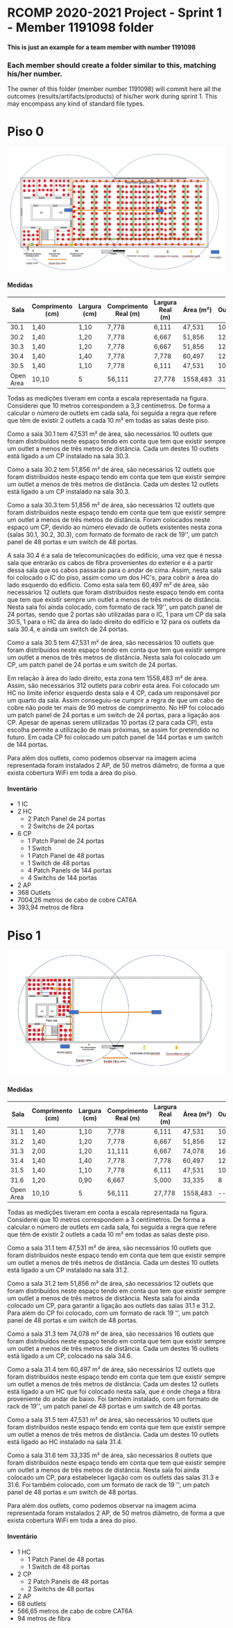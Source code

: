 RCOMP 2020-2021 Project - Sprint 1 - Member 1191098 folder
===========================================

#### This is just an example for a team member with number 1191098 ####
### Each member should create a folder similar to this, matching his/her number. ###
The owner of this folder (member number 1191098) will commit here all the outcomes (results/artifacts/products)		       of his/her work during sprint 1. This may encompass any kind of standard file types.

# Piso 0 #
![Piso0](Piso0.PNG)

#### Medidas ####

| Sala | Comprimento (cm) | Largura (cm) | Comprimento Real (m) | Largura Real (m) | Área (m²) | Outlets |
|----------|----------|----------|---------|---------|---------|----------|
| 30.1 | 1,40 | 1,10 | 7,778 | 6,111 | 47,531 | 10 |
| 30.2 | 1,40 | 1,20 | 7,778 | 6,667 | 51,856 | 12 |
| 30.3 | 1,40 | 1,20 | 7,778 | 6,667 | 51,856 | 12 |
| 30.4 | 1,40 | 1,40 | 7,778 | 7,778 | 60,497 | 12 |
| 30.5 | 1,40 | 1,10 | 7,778 | 6,111 | 47,531 | 10 |
| Open Area | 10,10 | 5 | 56,111 | 27,778 | 1558,483 | 312 |

Todas as medições tiveram em conta a escala representada na figura. Considerei que 10 metros correspondem a 3,3 centímetros. De forma a calcular o número de outlets em cada sala, foi seguida a regra que refere que têm de existir 2 outlets a cada 10 m² em todas as salas deste piso.

Como a sala 30.1 tem 47,531 m² de área, são necessários 10 outlets que foram distribuídos neste espaço tendo em conta que tem que existir sempre um outlet a menos de três metros de distância. 
Cada um destes 10 outlets está ligado a um CP instalado na sala 30.3.

Como a sala 30.2 tem 51,856 m² de área, são necessários 12 outlets que foram distribuídos neste espaço tendo em conta que tem que existir sempre um outlet a menos de três metros de distância.
Cada um destes 12 outlets está ligado a um CP instalado na sala 30.3.

Como a sala 30.3 tem 51,856 m² de área, são necessários 12 outlets que foram distribuídos neste espaço tendo em conta que tem que existir sempre um outlet a menos de três metros de distância.
Foram colocados neste espaço um CP, devido ao número elevado de outlets existentes nesta zona (salas 30.1, 30.2, 30.3), com formato de formato de rack de 19'', um patch panel de 48 portas e um switch de 48 portas.

A sala 30.4 é a sala de telecomunicações do edifício, uma vez que é nessa sala que entrarão os cabos de fibra provenientes do exterior e é a partir dessa sala que os cabos passarão para o andar de cima. Assim, nesta sala foi colocado o IC do piso, assim como um dos HC's, para cobrir a área do lado esquerdo do edifício.
Como esta sala tem 60,497 m² de área, são necessários 12 outlets que foram distribuídos neste espaço tendo em conta que tem que existir sempre um outlet a menos de três metros de distância. 
Nesta sala foi ainda colocado, com formato de rack 19'', um patch panel de 24 portas, sendo que 2 portas são utilizadas para o IC, 1 para um CP da sala 30.5, 1 para o HC da área do lado direito do edifício e 12 para os outlets da sala 30.4, e ainda um switch de 24 portas.

Como a sala 30.5 tem 47,531 m² de área, são necessários 10 outlets que foram distribuídos neste espaço tendo em conta que tem que existir sempre um outlet a menos de três metros de distância.
Nesta sala foi colocado um CP, um patch panel de 24 portas e um switch de 24 portas.

Em relação à área do lado direito, esta zona tem 1558,483 m² de área. Assim, são necessários 312 outlets para cobrir esta área. Foi colocado um HC no limite inferior esquerdo desta sala e 4 CP, cada um responsável por um quarto da sala. Assim conseguiu-se cumprir a regra de que um cabo de cobre não pode ter mais de 90 metros de comprimento. 
No HP foi colocado um patch panel de 24 portas e um switch de 24 portas, para a ligação aos CP. Apesar de apenas serem utilizadas 10 portas (2 para cada CP), esta escolha permite a utilização de mais próximas, se assim for pretendido no futuro. Em cada CP foi colocado um patch panel de 144 portas e um switch de 144 portas. 

Para além dos outlets, como podemos observar na imagem acima representada foram instalados 2 AP, de 50 metros diâmetro, de forma a que exista cobertura WiFi em toda a área do piso.

#### Inventário ####
* 1 IC
* 2 HC
    * 2 Patch Panel de 24 portas
    * 2 Switchs de 24 portas
* 6 CP
    * 1 Patch Panel de 24 portas
    * 1 Switch
    * 1 Patch Panel de 48 portas
    * 1 Switch de 48 portas
    * 4 Patch Panels de 144 portas
    * 4 Switchs de 144 portas
* 2 AP
* 368 Outlets
* 7004,26 metros de cabo de cobre CAT6A
* 393,94 metros de fibra

# Piso 1 #
![Piso1](Piso1.PNG)

#### Medidas ####

| Sala | Comprimento (cm) | Largura (cm) | Comprimento Real (m) | Largura Real (m) | Área (m²) | Outlets |
|----------|----------|----------|---------|---------|---------|----------|
| 31.1 | 1,40 | 1,10 | 7,778 | 6,111 | 47,531 | 10 |
| 31.2 | 1,40 | 1,20 | 7,778 | 6,667 | 51,856 | 12 |
| 31.3 | 2,00 | 1,20 | 11,111 | 6,667 | 74,078 | 16 |
| 31.4 | 1,40 | 1,40 | 7,778 | 7,778 | 60,497 | 12 |
| 31.5 | 1,40 | 1,10 | 7,778 | 6,111 | 47,531 | 10 |
| 31.6 | 1,20 | 0,90 | 6,667 | 5,000 | 33,335 | 8 |
| Open Area | 10,10 | 5 | 56,111 | 27,778 | 1558,483 |-----|

Todas as medições tiveram em conta a escala representada na figura. Considerei que 10 metros correspondem a 3 centímetros. De forma a calcular o número de outlets em cada sala, foi seguida a regra que refere que têm de existir 2 outlets a cada 10 m² em todas as salas deste piso.

Como a sala 31.1 tem 47,531 m² de área, são necessários 10 outlets que foram distribuídos neste espaço tendo em conta que tem que existir sempre um outlet a menos de três metros de distância.
Cada um destes 10 outlets está ligado a um CP instalado na sala 31.2.

Como a sala 31.2 tem 51,856 m² de área, são necessários 12 outlets que foram distribuídos neste espaço tendo em conta que tem que existir sempre um outlet a menos de três metros de distância.
Nesta sala foi ainda colocado um CP, para garantir a ligação aos outlets das salas 31.1 e 31.2. Para além do CP foi colocado, com um formato de rack 19 '', um patch panel de 48 portas e um switch de 48 portas.

Como a sala 31.3 tem 74,078 m² de área, são necessários 16 outlets que foram distribuídos neste espaço tendo em conta que tem que existir sempre um outlet a menos de três metros de distância.
Cada um destes 16 outlets está ligado a um CP, colocado na sala 34.6.

Como a sala 31.4 tem 60,497 m² de área, são necessários 12 outlets que foram distribuídos neste espaço tendo em conta que tem que existir sempre um outlet a menos de três metros de distância.
Cada um destes 12 outlets está ligado a um HC que foi colocado nesta sala, que é onde chega a fibra proveniente do andar de baixo. Foi também instalado, com um formato de rack de 19'', um patch panel de 48 portas e um switch de 48 portas.

Como a sala 31.5 tem 47,531 m² de área, são necessários 10 outlets que foram distribuídos neste espaço tendo em conta que tem que existir sempre um outlet a menos de três metros de distância.
Cada um destes 10 outlets está ligado ao HC instalado na sala 31.4.

Como a sala 31.6 tem 33,335 m² de área, são necessários 8 outlets que foram distribuídos neste espaço tendo em conta que tem que existir sempre um outlet a menos de três metros de distância.
Nesta sala foi ainda colocado um CP, para estabelecer ligação com os outlets das salas 31.3 e 31.6. Foi também colocado, com um formato de rack de 19 '', um patch panel de 48 portas e um switch de 48 portas.

Para além dos outlets, como podemos observar na imagem acima representada foram instalados 2 AP, de 50 metros diâmetro, de forma a que exista cobertura WiFi em toda a área do piso.

#### Inventário ####
* 1 HC
    * 1 Patch Panel de 48 portas
    * 1 Switch de 48 portas
* 2 CP
    * 2 Patch Panels de 48 portas
    * 2 Switchs de 48 portas
* 2 AP
* 68 outlets
* 566,65 metros de cabo de cobre CAT6A
* 94 metros de fibra
    